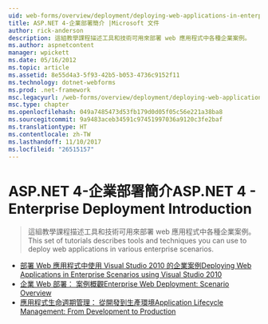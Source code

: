 ```yaml
---
uid: web-forms/overview/deployment/deploying-web-applications-in-enterprise-scenarios/index
title: ASP.NET 4-企業部署簡介 |Microsoft 文件
author: rick-anderson
description: 這組教學課程描述工具和技術可用來部署 web 應用程式中各種企業案例。
ms.author: aspnetcontent
manager: wpickett
ms.date: 05/16/2012
ms.topic: article
ms.assetid: 8e55d4a3-5f93-42b5-b053-4736c9152f11
ms.technology: dotnet-webforms
ms.prod: .net-framework
msc.legacyurl: /web-forms/overview/deployment/deploying-web-applications-in-enterprise-scenarios
msc.type: chapter
ms.openlocfilehash: 049a7485473d53fb179d0d05f05c56e221a38ba8
ms.sourcegitcommit: 9a9483aceb34591c97451997036a9120c3fe2baf
ms.translationtype: HT
ms.contentlocale: zh-TW
ms.lasthandoff: 11/10/2017
ms.locfileid: "26515157"
---
```

<a name="aspnet-4---enterprise-deployment-introduction"></a><span data-ttu-id="a2ba9-103">ASP.NET 4-企業部署簡介</span><span class="sxs-lookup"><span data-stu-id="a2ba9-103">ASP.NET 4 - Enterprise Deployment Introduction</span></span>
====================
> <span data-ttu-id="a2ba9-104">這組教學課程描述工具和技術可用來部署 web 應用程式中各種企業案例。</span><span class="sxs-lookup"><span data-stu-id="a2ba9-104">This set of tutorials describes tools and techniques you can use to deploy web applications in various enterprise scenarios.</span></span>


- [<span data-ttu-id="a2ba9-105">部署 Web 應用程式中使用 Visual Studio 2010 的企業案例</span><span class="sxs-lookup"><span data-stu-id="a2ba9-105">Deploying Web Applications in Enterprise Scenarios using Visual Studio 2010</span></span>](deploying-web-applications-in-enterprise-scenarios.md)
- [<span data-ttu-id="a2ba9-106">企業 Web 部署： 案例概觀</span><span class="sxs-lookup"><span data-stu-id="a2ba9-106">Enterprise Web Deployment: Scenario Overview</span></span>](enterprise-web-deployment-scenario-overview.md)
- [<span data-ttu-id="a2ba9-107">應用程式生命週期管理： 從開發到生產環境</span><span class="sxs-lookup"><span data-stu-id="a2ba9-107">Application Lifecycle Management: From Development to Production</span></span>](application-lifecycle-management-from-development-to-production.md)
